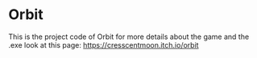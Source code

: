 # Orbit

This is the project code of Orbit for more details about the game and the .exe look at this page: https://cresscentmoon.itch.io/orbit
